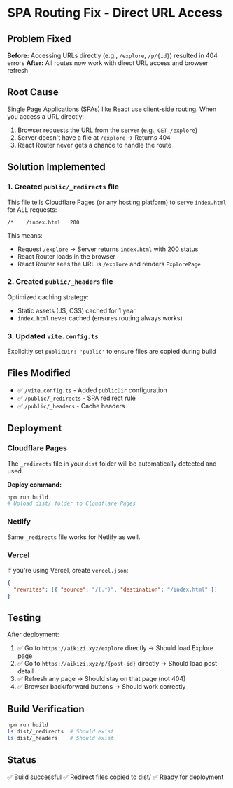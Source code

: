 # SPA Routing Fix - Direct URL Access

## Problem Fixed

**Before:** Accessing URLs directly (e.g., `/explore`, `/p/{id}`) resulted in 404 errors
**After:** All routes now work with direct URL access and browser refresh

## Root Cause

Single Page Applications (SPAs) like React use client-side routing. When you access a URL directly:
1. Browser requests the URL from the server (e.g., `GET /explore`)
2. Server doesn't have a file at `/explore` → Returns 404
3. React Router never gets a chance to handle the route

## Solution Implemented

### 1. Created `public/_redirects` file
This file tells Cloudflare Pages (or any hosting platform) to serve `index.html` for ALL requests:

```
/*    /index.html   200
```

This means:
- Request `/explore` → Server returns `index.html` with 200 status
- React Router loads in the browser
- React Router sees the URL is `/explore` and renders `ExplorePage`

### 2. Created `public/_headers` file
Optimized caching strategy:
- Static assets (JS, CSS) cached for 1 year
- `index.html` never cached (ensures routing always works)

### 3. Updated `vite.config.ts`
Explicitly set `publicDir: 'public'` to ensure files are copied during build

## Files Modified
- ✅ `/vite.config.ts` - Added `publicDir` configuration
- ✅ `/public/_redirects` - SPA redirect rule
- ✅ `/public/_headers` - Cache headers

## Deployment

### Cloudflare Pages
The `_redirects` file in your `dist` folder will be automatically detected and used.

**Deploy command:**
```bash
npm run build
# Upload dist/ folder to Cloudflare Pages
```

### Netlify
Same `_redirects` file works for Netlify as well.

### Vercel
If you're using Vercel, create `vercel.json`:
```json
{
  "rewrites": [{ "source": "/(.*)", "destination": "/index.html" }]
}
```

## Testing

After deployment:
1. ✅ Go to `https://aikizi.xyz/explore` directly → Should load Explore page
2. ✅ Go to `https://aikizi.xyz/p/{post-id}` directly → Should load post detail
3. ✅ Refresh any page → Should stay on that page (not 404)
4. ✅ Browser back/forward buttons → Should work correctly

## Build Verification

```bash
npm run build
ls dist/_redirects  # Should exist
ls dist/_headers    # Should exist
```

## Status
✅ Build successful
✅ Redirect files copied to dist/
✅ Ready for deployment
